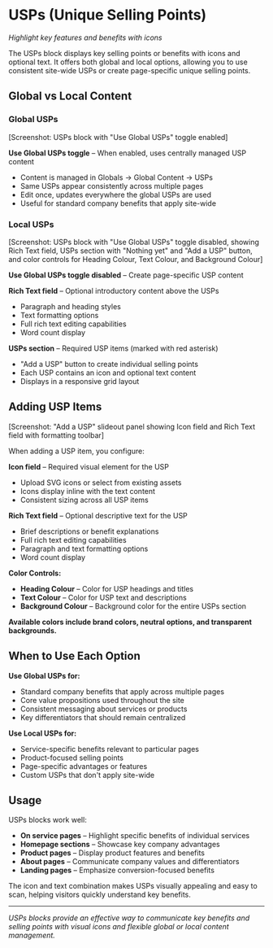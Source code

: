 # USPs (Unique Selling Points)

*Highlight key features and benefits with icons*

The USPs block displays key selling points or benefits with icons and optional text. It offers both global and local options, allowing you to use consistent site-wide USPs or create page-specific unique selling points.

## Global vs Local Content

### Global USPs

[Screenshot: USPs block with "Use Global USPs" toggle enabled]

**Use Global USPs toggle** – When enabled, uses centrally managed USP content
- Content is managed in Globals → Global Content → USPs
- Same USPs appear consistently across multiple pages
- Edit once, updates everywhere the global USPs are used
- Useful for standard company benefits that apply site-wide

### Local USPs

[Screenshot: USPs block with "Use Global USPs" toggle disabled, showing Rich Text field, USPs section with "Nothing yet" and "Add a USP" button, and color controls for Heading Colour, Text Colour, and Background Colour]

**Use Global USPs toggle disabled** – Create page-specific USP content

**Rich Text field** – Optional introductory content above the USPs
- Paragraph and heading styles
- Text formatting options
- Full rich text editing capabilities
- Word count display

**USPs section** – Required USP items (marked with red asterisk)
- "Add a USP" button to create individual selling points
- Each USP contains an icon and optional text content
- Displays in a responsive grid layout

## Adding USP Items

[Screenshot: "Add a USP" slideout panel showing Icon field and Rich Text field with formatting toolbar]

When adding a USP item, you configure:

**Icon field** – Required visual element for the USP
- Upload SVG icons or select from existing assets
- Icons display inline with the text content
- Consistent sizing across all USP items

**Rich Text field** – Optional descriptive text for the USP
- Brief descriptions or benefit explanations
- Full rich text editing capabilities
- Paragraph and text formatting options
- Word count display

**Color Controls:**
- **Heading Colour** – Color for USP headings and titles
- **Text Colour** – Color for USP text and descriptions  
- **Background Colour** – Background color for the entire USPs section

**Available colors include brand colors, neutral options, and transparent backgrounds.**

## When to Use Each Option

**Use Global USPs for:**
- Standard company benefits that apply across multiple pages
- Core value propositions used throughout the site
- Consistent messaging about services or products
- Key differentiators that should remain centralized

**Use Local USPs for:**
- Service-specific benefits relevant to particular pages
- Product-focused selling points
- Page-specific advantages or features
- Custom USPs that don't apply site-wide

## Usage

USPs blocks work well:
- **On service pages** – Highlight specific benefits of individual services
- **Homepage sections** – Showcase key company advantages
- **Product pages** – Display product features and benefits
- **About pages** – Communicate company values and differentiators
- **Landing pages** – Emphasize conversion-focused benefits

The icon and text combination makes USPs visually appealing and easy to scan, helping visitors quickly understand key benefits.

---

*USPs blocks provide an effective way to communicate key benefits and selling points with visual icons and flexible global or local content management.*